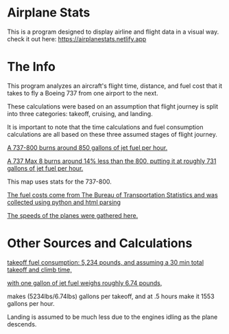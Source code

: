 # Airplane Stats
This is a program designed to display airline and flight data in a visual way. check it out here: https://airplanestats.netlify.app


# The Info
This program analyzes an aircraft's flight time, distance, and fuel cost that it takes to fly a Boeing 737 from one airport to the next.

These calculations were based on an assumption that flight journey is split into three categories: takeoff, cruising, and landing. 

It is important to note that the time calculations and fuel consumption calculations are all based on these three assumed stages of flight journey. 

[A 737-800 burns around 850 gallons of jet fuel per hour.](https://www.topspeed.com/aviation/aviation-reviews/boeing/1998-2010-boeing-737-800-ar85475.html)


[A 737 Max 8 burns around 14% less than the 800, putting it at roughly 731 gallons of jet fuel per hour.](https://centreforaviation.com/analysis/reports/key-boeing-customers-southwest-and-american-satisfied-in-the-early-days-of-737-max-8-operations-392181)

This map uses stats for the 737-800.

[The fuel costs come from The Bureau of Transportation Statistics and was collected using python and html parsing](https://www.transtats.bts.gov/fuel.asp)


[The speeds of the planes were gathered here.](https://executiveflyers.com/how-fast-do-planes-fly/#:~:text=The%20Boeing%20737%20across%20all,What%20is%20this%3F&text=The%20Boeing%20737's%20landing%20speed,h%20or%20140%2D160%20mph.)


# Other Sources and Calculations
[takeoff fuel consumption: 5,234 pounds, and assuming a 30 min total takeoff and climb time, ](https://www.boeing.com/commercial/aeromagazine/articles/qtr_4_08/article_05_3.html)

[with one gallon of jet fuel weighs roughly 6.74 pounds,](https://powersportsguide.com/jet-fuel-weight/#:~:text=One%20gallon%20of%20jet%20fuel%20weighs%20about%206.47%2D7.01%20pounds.)

makes (5234lbs/6.74lbs) gallons per takeoff, and at .5 hours make it  1553 gallons per hour.

Landing is assumed to be much less due to the engines idling as the plane descends. 
